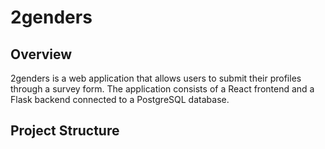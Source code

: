 # 2genders

## Overview

2genders is a web application that allows users to submit their profiles through a survey form. The application consists of a React frontend and a Flask backend connected to a PostgreSQL database.

## Project Structure
